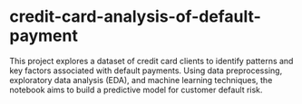 # credit-card-analysis-of-default-payment
This project explores a dataset of credit card clients to identify patterns and key factors associated with default payments. Using data preprocessing, exploratory data analysis (EDA), and machine learning techniques, the notebook aims to build a predictive model for customer default risk.
